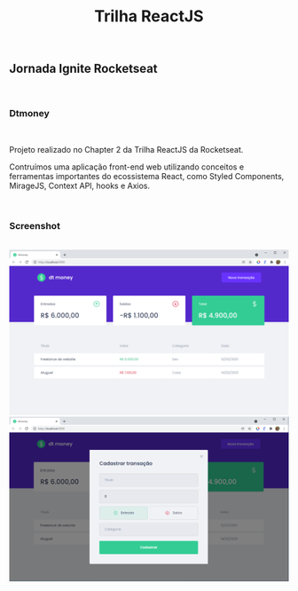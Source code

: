 <h1 align="center">Trilha ReactJS</h1>
<br>
<h2>Jornada Ignite Rocketseat</h2>
<br>

<div align="left">
    <h3>Dtmoney</h3>
    <br>
    <p>Projeto realizado no Chapter 2 da Trilha ReactJS da Rocketseat.</p>
    <p>Contruímos uma aplicação front-end web utilizando conceitos e ferramentas importantes do ecossistema React, como Styled Components, MirageJS, Context API, hooks e Axios.</p>
    <br>
</div>

<div>
    <h3>Screenshot</h3>
    <br>
    <img src="/src/assets/dtmoney-landpage.png">
    <br>
    <img src="/src/assets/dtmoney-modal.png">
</div>
